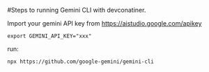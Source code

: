 #Steps to running Gemini CLI with devconatiner.

Import your gemini API key from https://aistudio.google.com/apikey

```
export GEMINI_API_KEY="xxx"
```

run:
```bash
npx https://github.com/google-gemini/gemini-cli
```
